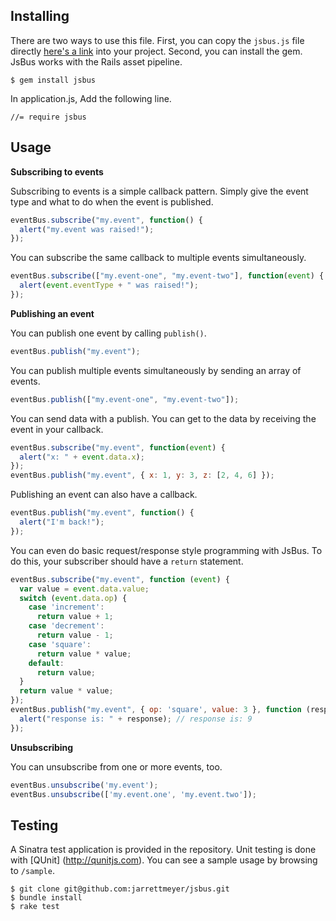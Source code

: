 ## Installing

There are two ways to use this file. First, you can copy the `jsbus.js` file directly [here's a
link](https://github.com/jarrettmeyer/jsbus/blob/master/vendor/assets/javascripts/jsbus.js) into
your project. Second, you can install the gem. JsBus works with the Rails asset pipeline.

```
$ gem install jsbus
```

In application.js, Add the following line.

```
//= require jsbus
```

## Usage

**Subscribing to events**

Subscribing to events is a simple callback pattern. Simply give the event type and what to do
when the event is published.

```javascript
eventBus.subscribe("my.event", function() {
  alert("my.event was raised!");
});
```

You can subscribe the same callback to multiple events simultaneously.

```javascript
eventBus.subscribe(["my.event-one", "my.event-two"], function(event) {
  alert(event.eventType + " was raised!");
});
```

**Publishing an event**

You can publish one event by calling `publish()`.

```javascript
eventBus.publish("my.event");
```

You can publish multiple events simultaneously by sending an array of events.

```javascript
eventBus.publish(["my.event-one", "my.event-two"]);
```

You can send data with a publish. You can get to the data by receiving the event in your callback.

```javascript
eventBus.subscribe("my.event", function(event) {
  alert("x: " + event.data.x);
});
eventBus.publish("my.event", { x: 1, y: 3, z: [2, 4, 6] });
```

Publishing an event can also have a callback.

```javascript
eventBus.publish("my.event", function() {
  alert("I'm back!");
});
```

You can even do basic request/response style programming with JsBus. To do this,
your subscriber should have a `return` statement.

```javascript
eventBus.subscribe("my.event", function (event) {
  var value = event.data.value;
  switch (event.data.op) {
    case 'increment':
      return value + 1;
    case 'decrement':
      return value - 1;
    case 'square':
      return value * value;
    default:
      return value;
  }
  return value * value;
});
eventBus.publish("my.event", { op: 'square', value: 3 }, function (response) {
  alert("response is: " + response); // response is: 9
});
```

**Unsubscribing**

You can unsubscribe from one or more events, too.

```javascript
eventBus.unsubscribe('my.event');
eventBus.unsubscribe(['my.event.one', 'my.event.two']);
```

## Testing

A Sinatra test application is provided in the repository. Unit testing is done with [QUnit]
(http://qunitjs.com). You can see a sample usage by browsing to `/sample`.

```
$ git clone git@github.com:jarrettmeyer/jsbus.git
$ bundle install
$ rake test
```

